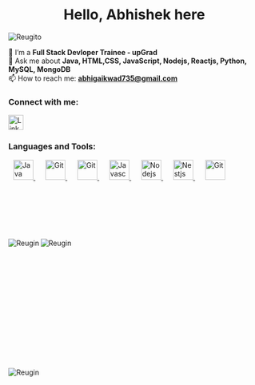 <h1 align="center"> Hello, Abhishek here </h1>
<p align="left">
  <img src="https://komarev.com/ghpvc/?username=Reugito&label=Profile%20views&color=0e75b6&style=flat" alt="Reugito" />
</p>

🌱 I’m a **Full Stack Devloper Trainee - upGrad**<br>
💬 Ask me about **Java, HTML,CSS, JavaScript, Nodejs, Reactjs, Python, MySQL, MongoDB**<br>
📫 How to reach me: **abhigaikwad735@gmail.com**<br>

<h3 align="left">Connect with me:</h3>
<div>
  <a href="https://www.linkedin.com/in/abhigaikwad7/" target="_blank">
    <img src="https://cdn-icons-png.flaticon.com/128/226/226241.png" alt="LinkedIn" height="30" width="30" />
</a>
<!-- <a href="mailto:raosahebdhotreedu@gmail.com" target="_blank" style="margin-top:10px">
    <img src="https://www.vectorlogo.zone/logos/gmail/gmail-icon.svg" alt="Gmail" height="30" width="30" />
</a> -->
</div>

<h3 align="left">Languages and Tools:</h3>
<p align="left">
    <a href="https://www.java.com" target="Java" style="margin-left: 10px;"> 
        <img src="https://www.vectorlogo.zone/logos/java/java-icon.svg" alt="Java" width="40" height="40"/>
    <a href="https://html.com/" target="_blank" style="margin-left: 20px;"> 
        <img src="https://www.vectorlogo.zone/logos/w3_html5/w3_html5-icon.svg" alt="Git" width="40" height="40"/>
    </a> 
       <a href="https://www.css3.com/" target="_blank" style="margin-left: 20px;"> 
        <img src="https://www.vectorlogo.zone/logos/w3_css/w3_css-icon.svg" alt="Git" width="40" height="40"/>
    </a>  
    <a href="https://www.javascript.com/" target="_blank" style="margin-left: 20px;"> 
        <img src="https://www.vectorlogo.zone/logos/javascript/javascript-icon.svg" alt="Javascript" width="40" height="40"/>
    </a>
    <a href="https://nodejs.org/en" target="_blank" style="margin-left: 20px;"> 
        <img src="https://www.vectorlogo.zone/logos/nodejs/nodejs-icon.svg" alt="Nodejs" width="40" height="40"/>
    </a>
    <a href="https://react.dev/" target="_blank" style="margin-left: 20px;"> 
        <img src="https://www.vectorlogo.zone/logos/reactjs/reactjs-icon.svg" alt="Nestjs" width="40" height="40"/>
    </a>
    <a href="https://git-scm.com/" target="_blank" style="margin-left: 20px;"> 
        <img src="https://www.vectorlogo.zone/logos/git-scm/git-scm-icon.svg" alt="Git" width="40" height="40"/>
    </a>
</p>

<div>
  <div style="margin-top: 115px;">
  <img align="left" src="https://github-readme-stats.vercel.app/api/top-langs?username=Reugin&show_icons=true&locale=en&layout=compact" alt="Reugin" />
</div>
<div style="margin-top: 15px;">
  <img align="center" src="https://github-readme-stats.vercel.app/api?username=Reugin&show_icons=true&locale=en" alt="Reugin" />
</div><br/>
</div>
<div style="margin-top: 225px">
  <img align="center" src="https://github-readme-streak-stats.herokuapp.com/?user=Reugin&" alt="Reugin" />
</div>
